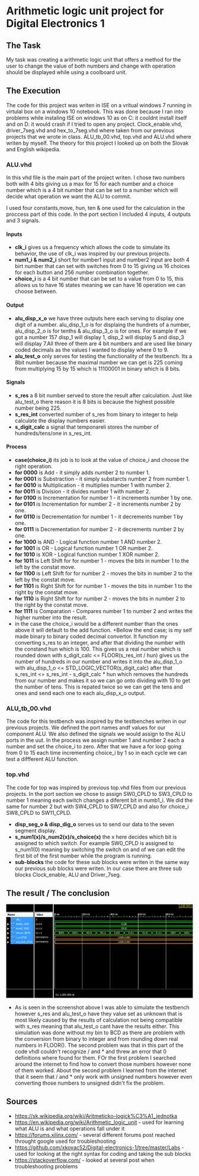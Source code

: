 # Arithmetic logic unit project for Digital Electronics 1
## The Task
My task was creating a arithmetic logic unit that offers a method for the user to change the value of both numbers and change with operation should be displayed while using a coolboard unit. 
## The Execution
The code for this project was writen in ISE on a vritual windows 7 running in virtulal box on a windows 10 notebook. This was done because I ran into problems while instaling ISE on windows 10 as on C: it couldnt install itself and on D: it would crash if I tried to open any project. Clock_enable.vhd, driver_7seg.vhd and hex_to_7seg.vhd where taken from our previous projects that we wrote in class. ALU_tb_00.vhd, top.vhd and ALU.vhd where writen by myself. The theory for this project I looked up on both the Slovak and English wikipedia.
### ALU.vhd
In this vhd file is the main part of the project writen. I chose two numbers both with 4 bits giving us a max for 15 for each number and a choice number which is a 4 bit number that can be set to a number which will decide what operation we want the ALU to commit.

I used four constants,move, hun, ten & one used for the calculation in the proccess part of this code. In the port section I included 4 inputs, 4 outputs and 3 signals.
#### Inputs
+ **clk_i** gives us a frequency which allows the code to simulate its behavior, the use of clk_i was inspired by our previous projects. 
+ **num1_i & num2_i** short for number1 input and number2 input are both 4 birt number that can set with switches from 0 to 15 giving us 16 choices for each button and 256 number combination together. 
+ **choice_i** is a 4 bit number that can be set to a value from 0 to 15, this allows us to have 16 states meaning we can have 16 operation we can choose between.  
#### Output
+ **alu_disp_x_o** we have three outputs here each serving to display one digit of a number. alu_disp_1_o is for displaing the hundrets of a number, alu_disp_2_o is for tenths & alu_disp_3_o is for ones. For example if we got a number 157 disp_1 will display 1, disp_2 will display 5 and disp_3 will display 7.All three of them are 4 bit numbers and are used like binary coded decimals as the values I wanted to display where 0 to 9.
+ **alu_test_o** only serves for testing the functionality of the testbench. Its a 8bit number because the maximal number we can get is 225 coming from multiplying 15 by 15 which is 11100001 in binary which is 8 bits.
#### Signals
+ **s_res** a 8 bit number served to store the result after calculation. Just like alu_test_o there reason it is 8 bits is because the highest possible number being 225.
+ **s_res_int** converted number of s_res from binary to integer to help calculate the display numbers easier.
+ **s_digit_calc** a signal that temponareli stores the number of hundreds/tens/one in s_res_int.
#### Process
+ **case(choice_i)** its job is to look at the value of choice_i and choose the right operation.
+ **for 0000** is Add - it simply adds number 2 to number 1.
+ **for 0001** is Substraction - it simply substarcts number 2 from number 1.
+ **for 0010** is Multiplication - it multiplies number 1 with number 2.
+ **for 0011** is Division - it divides number 1 with number 2. 
+ **for 0100** is Incrementation for number 1 - it increments number 1 by one.
+ **for 0101** is Incrementation for number 2 - it increments number 2 by one.
+ **for 0110** is Decrementation for number 1 - it decrements number 1 by one.
+ **for 0111** is Decrementation for number 2 - it decrements number 2 by one.
+ **for 1000** is AND - Logical function number 1 AND number 2.
+ **for 1001** is OR - Logical function number 1 OR number 2.
+ **for 1010** is XOR - Logical function number 1 XOR number 2.
+ **for 1011** is Left Shift for for number 1 - moves the bits in number 1 to the left by the constat move.
+ **for 1100** is Left Shift for for number 2 - moves the bits in number 2 to the left by the constat move.
+ **for 1101** is Right Shift for for number 1 - moves the bits in number 1 to the right by the constat move.
+ **for 1110** is Right Shift for for number 2 - moves the bits in number 2 to the right by the constat move.
+ **for 1111** is Comparation - Compares number 1 to number 2 and writes the higher number into the result.
+ in the case the choice_i would be a different number than the ones above it will default to the add function.
+Bellow the end case; is my self made binary to binary coded decimal convertor. It function my converting s_res to an integer, and after that dividing the number with the constand hun which is 100. This gives us a real number which is  rounded down with s_digit_calc <= FLOOR(s_res_int / hun) gives us the number of hundreds in our number and writes it into the alu_disp_1_o with alu_disp_1_o <= STD_LOGIC_VECTOR(s_digit_calc) after that s_res_int <= s_res_int - s_digit_calc * hun which removes the hundreds from our number and makes it so we can go onto dividing with 10 to get the number of tens. This is repated twice so we can get the tens and ones and send each one to each alu_disp_x_o output.
### ALU_tb_00.vhd
The code for this testbench was inspired by the testbenches writen in our previous projects. We defined the port names andf values for our component ALU. We also defined the signals we would assign to the ALU ports in the uut. In the process we assign number 1 and number 2 each a number and set the choice_i to zero. After that  we have a for loop going from 0 to 15 each time incrementing choice_i by 1 so in each cycle we can test a diffferent ALU function.
### top.vhd
The code for top was inspired by previous top.vhd files from our previous projects. In the port section we chose to assign SW0_CPLD to SW3_CPLD to number 1 meaning each switch changes a diferent bit in numb1_i. We did the same for number 2 but with SW4_CPLD to SW7_CPLD and also for choice_i SW8_CPLD to SW11_CPLD.
+ **disp_seg_o & disp_dig_o** serves us to send our data to the seven segment display.
+ **s_num1(x)/s_num2(x)/s_choice(x)** the x here decides which bit is assigned to which switch. For example SW0_CPLD is assigned to s_num1(0) meaning by switching the switch on and of we can edit the first bit of the first number while the program is running.
+ **sub-blocks** the code for these sub blocks were writen in the same way our previous sub blocks were writen. In our case there are three sub blocks Clock_enable, ALU and Driver_7seg.
## The result / The conclusion
![Screenshot](simulation.png)
+ As is seen in the screenshot above I was able to simulate the testbench however s_res and alu_test_o have they value set as unknown that is most likely caused by the results of calculation not being compatible with s_res meaning that alu_test_o cant have the results either. This simulation was done without my bin to BCD as there are problem with the conversion from binary to integer and from rounding down real numbers in FLOOR(). The second problem was that in this part of the code vhdl couldn't recognize / and * and threw an error that 0 definitions where found for them. FOr the first problem I searched around the internet to find how to convert those numbers however none of them worked. About the second problem I learned from the internet that it seem that / and * only work with unsigned numbers however even converting those numbers to unsigned didn't fix the problem.
## Sources
+ https://sk.wikipedia.org/wiki/Aritmeticko-logick%C3%A1_jednotka
+ https://en.wikipedia.org/wiki/Arithmetic_logic_unit - used for learning what ALU is and what operations fall under it
+ https://forums.xilinx.com/ - several different forums post reached throught google used for troubleshooting
+ https://github.com/xkovac52/Digital-electronics-1/tree/master/Labs - used for looking at the right syntax for coding and taking the sub blocks
+ https://stackoverflow.com/ - looked at several post when troubleshooting problems
